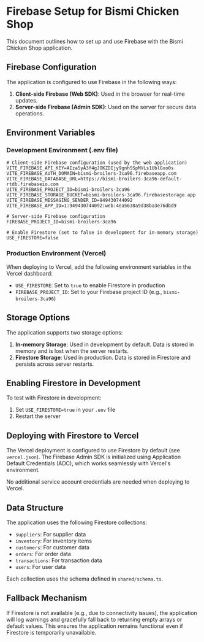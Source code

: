 # Firebase Setup for Bismi Chicken Shop

This document outlines how to set up and use Firebase with the Bismi Chicken Shop application.

## Firebase Configuration

The application is configured to use Firebase in the following ways:

1. **Client-side Firebase (Web SDK)**: Used in the browser for real-time updates.
2. **Server-side Firebase (Admin SDK)**: Used on the server for secure data operations.

## Environment Variables

### Development Environment (.env file)

```
# Client-side Firebase configuration (used by the web application)
VITE_FIREBASE_API_KEY=AIzaSyA3f4gJOKZDIjy9gnhSSpMVLs1UblGxo0s
VITE_FIREBASE_AUTH_DOMAIN=bismi-broilers-3ca96.firebaseapp.com
VITE_FIREBASE_DATABASE_URL=https://bismi-broilers-3ca96-default-rtdb.firebaseio.com
VITE_FIREBASE_PROJECT_ID=bismi-broilers-3ca96
VITE_FIREBASE_STORAGE_BUCKET=bismi-broilers-3ca96.firebasestorage.app
VITE_FIREBASE_MESSAGING_SENDER_ID=949430744092
VITE_FIREBASE_APP_ID=1:949430744092:web:4ea5638a9d38ba3e76dbd9

# Server-side Firebase configuration
FIREBASE_PROJECT_ID=bismi-broilers-3ca96

# Enable Firestore (set to false in development for in-memory storage)
USE_FIRESTORE=false
```

### Production Environment (Vercel)

When deploying to Vercel, add the following environment variables in the Vercel dashboard:

- `USE_FIRESTORE`: Set to `true` to enable Firestore in production
- `FIREBASE_PROJECT_ID`: Set to your Firebase project ID (e.g., `bismi-broilers-3ca96`)

## Storage Options

The application supports two storage options:

1. **In-memory Storage**: Used in development by default. Data is stored in memory and is lost when the server restarts.
2. **Firestore Storage**: Used in production. Data is stored in Firestore and persists across server restarts.

## Enabling Firestore in Development

To test with Firestore in development:

1. Set `USE_FIRESTORE=true` in your `.env` file
2. Restart the server

## Deploying with Firestore to Vercel

The Vercel deployment is configured to use Firestore by default (see `vercel.json`). The Firebase Admin SDK is initialized using Application Default Credentials (ADC), which works seamlessly with Vercel's environment.

No additional service account credentials are needed when deploying to Vercel.

## Data Structure

The application uses the following Firestore collections:

- `suppliers`: For supplier data
- `inventory`: For inventory items
- `customers`: For customer data
- `orders`: For order data
- `transactions`: For transaction data
- `users`: For user data

Each collection uses the schema defined in `shared/schema.ts`.

## Fallback Mechanism

If Firestore is not available (e.g., due to connectivity issues), the application will log warnings and gracefully fall back to returning empty arrays or default values. This ensures the application remains functional even if Firestore is temporarily unavailable.